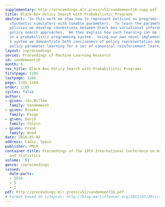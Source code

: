 ```yaml
---
supplementary: http://proceedings.mlr.press/v51/vandemeent16-supp.pdf
title: Black-Box Policy Search with Probabilistic Programs
abstract: 'In this work we show how to represent policies as programs: that is, as
  stochastic simulators with tunable parameters.  To learn the parameters of such
  policies we develop connections between black box variational inference and existing
  policy search approaches.  We then explain how such learning can be implemented
  in a probabilistic programming system.  Using our own novel implementation of such
  a system we demonstrate both conciseness of policy representation and automatic
  policy parameter learning for a set of canonical reinforcement learning problems.'
layout: inproceedings
series: Proceedings of Machine Learning Research
id: vandemeent16
month: 0
tex_title: Black-Box Policy Search with Probabilistic Programs
firstpage: 1195
lastpage: 1204
page: 1195-1204
order: 1195
cycles: false
author:
- given: Jan-Willem
  family: Vandemeent
- given: Brooks
  family: Paige
- given: David
  family: Tolpin
- given: Frank
  family: Wood
date: 2016-05-02
address: Cadiz, Spain
publisher: PMLR
container-title: Proceedings of the 19th International Conference on Artificial Intelligence
  and Statistics
volume: '51'
genre: inproceedings
issued:
  date-parts:
  - 2016
  - 5
  - 2
pdf: http://proceedings.mlr.press/v51/vandemeent16.pdf
# Format based on citeproc: http://blog.martinfenner.org/2013/07/30/citeproc-yaml-for-bibliographies/
---
```

